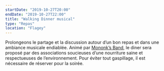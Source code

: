 ```yaml
---
startDate: "2019-10-27T20:00"
endDate: "2019-10-27T22:00"
title: "Walking Dinner musical"
type: "Repas"
location: "Flagey"
---
```

Prolongeons le partage et la discussion autour d’un bon repas et dans une ambiance musicale endiablée. Animé par [Mononk’s Band](https://www.facebook.com/Mononksband/), le diner sera proposé par des associations soucieuses d’une nourriture saine et respectueuses de l’environnement. Pour éviter tout gaspillage, il est nécessaire de réserver pour la soirée.
